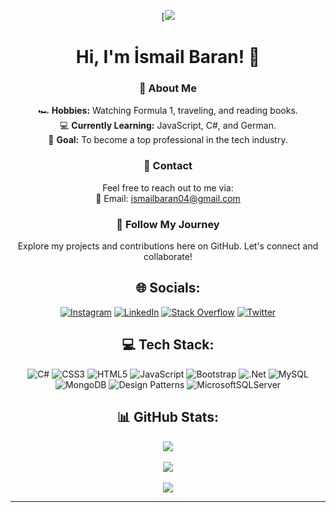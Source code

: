 <div align="center">
  
[![](https://komarev.com/ghpvc/?username=ismailbarankarasu&color=blue)

# Hi, I'm İsmail Baran! 👋  

### 🚀 About Me  
  🏎️ **Hobbies:** Watching Formula 1, traveling, and reading books.  
  💻 **Currently Learning:** JavaScript, C#, and German.  
  🎯 **Goal:** To become a top professional in the tech industry.  

### 💼 Contact  
Feel free to reach out to me via:  
📧 Email: [ismailbaran04@gmail.com](mailto:ismailbaran04@gmail.com)  

### 🌟 Follow My Journey  
Explore my projects and contributions here on GitHub. Let's connect and collaborate! 

## 🌐 Socials:
[![Instagram](https://img.shields.io/badge/Instagram-%23E4405F.svg?logo=Instagram&logoColor=white)](https://instagram.com/ismailbarankarasu) 
[![LinkedIn](https://img.shields.io/badge/LinkedIn-%230077B5.svg?logo=linkedin&logoColor=white)](https://linkedin.com/in/ismail-baran-karasu-a98916227) 
[![Stack Overflow](https://img.shields.io/badge/-Stackoverflow-FE7A16?logo=stack-overflow&logoColor=white)](https://stackoverflow.com/users/16912334/ismail-baran-karasu) 
[![Twitter](https://img.shields.io/badge/Twitter-%231DA1F2.svg?logo=Twitter&logoColor=white)](https://twitter.com/ismaiBaranK) 

## 💻 Tech Stack:
![C#](https://img.shields.io/badge/c%23-%23239120.svg?style=for-the-badge&logo=c-sharp&logoColor=white) 
![CSS3](https://img.shields.io/badge/css3-%231572B6.svg?style=for-the-badge&logo=css3&logoColor=white) 
![HTML5](https://img.shields.io/badge/html5-%23E34F26.svg?style=for-the-badge&logo=html5&logoColor=white) 
![JavaScript](https://img.shields.io/badge/javascript-%23323330.svg?style=for-the-badge&logo=javascript&logoColor=%23F7DF1E) 
![Bootstrap](https://img.shields.io/badge/bootstrap-%23563D7C.svg?style=for-the-badge&logo=bootstrap&logoColor=white) 
![.Net](https://img.shields.io/badge/.NET-5C2D91?style=for-the-badge&logo=.net&logoColor=white) 
![MySQL](https://img.shields.io/badge/mysql-%2300f.svg?style=for-the-badge&logo=mysql&logoColor=white) 
![MongoDB](https://img.shields.io/badge/mongodb-%2347A248.svg?style=for-the-badge&logo=mongodb&logoColor=white)
![Design Patterns](https://img.shields.io/badge/Design%20Patterns-%2300599C.svg?style=for-the-badge&logoColor=white)
![MicrosoftSQLServer](https://img.shields.io/badge/Microsoft%20SQL%20Server-CC2927?style=for-the-badge&logo=microsoft%20sql%20server&logoColor=white)

## 📊 GitHub Stats:
![](https://github-readme-stats.vercel.app/api?username=ismailbarankarasu&theme=dark&hide_border=false&include_all_commits=false&count_private=false)<br/><br/>
![](https://github-readme-streak-stats.herokuapp.com/?user=ismailbarankarasu&theme=dark&hide_border=false)<br/><br/>
![](https://github-readme-stats.vercel.app/api/top-langs/?username=ismailbarankarasu&theme=dark&hide_border=false&include_all_commits=false&count_private=false&layout=compact)

---

<!-- Proudly created with GPRM ( https://gprm.itsvg.in ) -->

</div>

